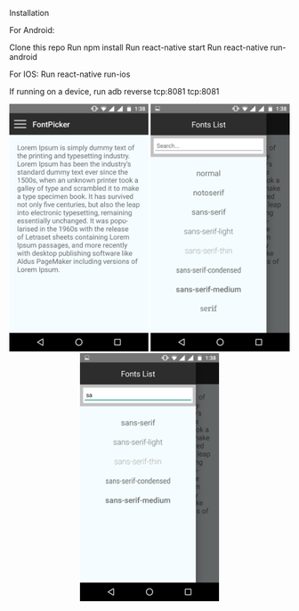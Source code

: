 Installation

For Android:

Clone this repo
Run npm install
Run react-native start
Run react-native run-android

For IOS:
Run react-native run-ios

If running on a device, run adb reverse tcp:8081 tcp:8081

<p align="center">
<img src="https://github.com/frontend-git/ReactNative/blob/master/AwesomeProject/AwesomeProject/Screenshot_20170215-133814.png" width="250"/>
<img src="https://github.com/frontend-git/ReactNative/blob/master/AwesomeProject/AwesomeProject/Screenshot_20170215-133822.png" width="250"/>
<img src="https://github.com/frontend-git/ReactNative/blob/master/AwesomeProject/AwesomeProject/Screenshot_20170215-133842.png" width="250"/>
</p>
